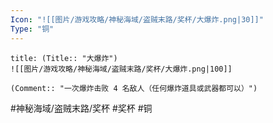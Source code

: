 ```yaml
---
Icon: "![[图片/游戏攻略/神秘海域/盗贼末路/奖杯/大爆炸.png|30]]"
Type: "铜"
---
```

```ad-common-bronze-trophy
title: (Title:: "大爆炸")
![[图片/游戏攻略/神秘海域/盗贼末路/奖杯/大爆炸.png|100]]

(Comment:: "一次爆炸击败 4 名敌人（任何爆炸道具或武器都可以）")
```

#神秘海域/盗贼末路/奖杯 #奖杯 #铜
